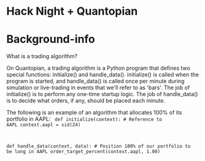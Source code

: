 # Hack Night + Quantopian

# Background-info
What is a trading algorithm?

On Quantopian, a trading algorithm is a Python program that defines two special functions: initialize() and handle_data(). initialize() is called when the program is started, and handle_data() is called once per minute during simulation or live-trading in events that we'll refer to as 'bars'. The job of initialize() is to perform any one-time startup logic. The job of handle_data() is to decide what orders, if any, should be placed each minute.

The following is an example of an algorithm that allocates 100% of its portfolio in AAPL:
<code>
def initialize(context):
    # Reference to AAPL
    context.aapl = sid(24)

def handle_data(context, data):
    # Position 100% of our portfolio to be long in AAPL
    order_target_percent(context.aapl, 1.00)
</code>
